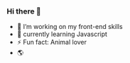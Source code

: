 ### Hi there 👋

- 🔭 I’m working on my front-end skills
- 🌱 currently learning Javascript
- ⚡ Fun fact: Animal lover
- 🌎 
